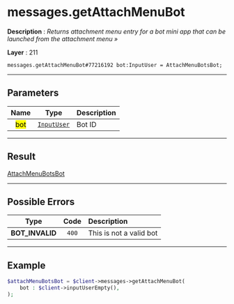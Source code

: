 # messages.getAttachMenuBot

**Description** : *Returns attachment menu entry for a bot mini app that can be launched from the attachment menu »*

**Layer** : 211

```tl
messages.getAttachMenuBot#77216192 bot:InputUser = AttachMenuBotsBot;
```

---

## Parameters

| Name | Type | Description |
| :---: | :---: | :--- |
| <mark>bot</mark> | [`InputUser`](type/InputUser) | Bot ID |

---

## Result

[AttachMenuBotsBot](type/AttachMenuBotsBot)

---

## Possible Errors

| Type | Code | Description |
| :---: | :---: | :--- |
| **BOT_INVALID** | `400` | This is not a valid bot |

---

## Example

```php
$attachMenuBotsBot = $client->messages->getAttachMenuBot(
	bot : $client->inputUserEmpty(),
);
```